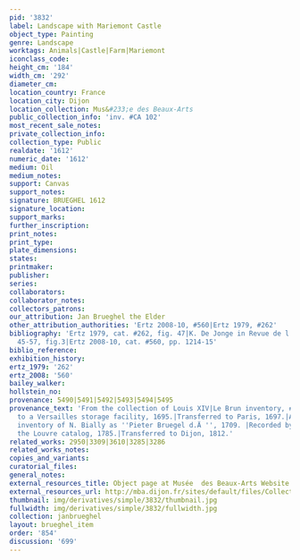 ```yaml
---
pid: '3832'
label: Landscape with Mariemont Castle
object_type: Painting
genre: Landscape
worktags: Animals|Castle|Farm|Mariemont
iconclass_code:
height_cm: '184'
width_cm: '292'
diameter_cm:
location_country: France
location_city: Dijon
location_collection: Mus&#233;e des Beaux-Arts
public_collection_info: 'inv. #CA 102'
most_recent_sale_notes:
private_collection_info:
collection_type: Public
realdate: '1612'
numeric_date: '1612'
medium: Oil
medium_notes:
support: Canvas
support_notes:
signature: BRUEGHEL 1612
signature_location:
support_marks:
further_inscription:
print_notes:
print_type:
plate_dimensions:
states:
printmaker:
publisher:
series:
collaborators:
collaborator_notes:
collectors_patrons:
our_attribution: Jan Brueghel the Elder
other_attribution_authorities: 'Ertz 2008-10, #560|Ertz 1979, #262'
bibliography: 'Ertz 1979, cat. #262, fig. 47|K. De Jonge in Revue de l''art 149 (2005),
  45-57, fig.3|Ertz 2008-10, cat. #560, pp. 1214-15'
biblio_reference:
exhibition_history:
ertz_1979: '262'
ertz_2008: '560'
bailey_walker:
hollstein_no:
provenance: 5490|5491|5492|5493|5494|5495
provenance_text: 'From the collection of Louis XIV|Le Brun inventory, #355, 1683.|Moved
  to a Versailles storage facility, 1695.|Transferred to Paris, 1697.|Appears in the
  inventory of N. Bially as ''Pieter Bruegel d.Ä '', 1709. |Recorded by Duplesis in
  the Louvre catalog, 1785.|Transferred to Dijon, 1812.'
related_works: 2950|3309|3610|3285|3286
related_works_notes:
copies_and_variants:
curatorial_files:
general_notes:
external_resources_title: Object page at Musée  des Beaux-Arts Website
external_resources_url: http://mba.dijon.fr/sites/default/files/Collections/pdf/brueghel_de_velours_mariemont.pdf
thumbnail: img/derivatives/simple/3832/thumbnail.jpg
fullwidth: img/derivatives/simple/3832/fullwidth.jpg
collection: janbrueghel
layout: brueghel_item
order: '854'
discussion: '699'
---
```


